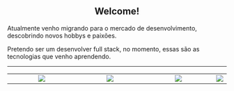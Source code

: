 <h2 align="center"> Welcome!</h2>

<p>Atualmente venho migrando para o mercado de desenvolvimento, descobrindo novos hobbys e paixões.</p>
<p>Pretendo ser um desenvolver full stack, no momento, essas são as tecnologias que venho aprendendo.</p>
<hr />

<table width="100">
<tr>
    <td align='center' width="190">
        <img src="https://www.vectorlogo.zone/logos/w3_css/w3_css-ar21.svg">
    </td>
    <td align='center' width="190">
        <img src="https://www.vectorlogo.zone/logos/w3_html5/w3_html5-ar21.svg">
    </td>
    <td align='center' width="190">
        <img src="https://www.vectorlogo.zone/logos/javascript/javascript-vertical.svg">
    </td>
  <td>
        <img src="https://www.vectorlogo.zone/logos/mysql/mysql-ar21.svg">
  </td>
</tr>
</table>
